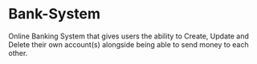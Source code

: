 # Bank-System
Online Banking System that gives users the ability to Create, Update and Delete their own account(s) alongside being able to send money to each other.
